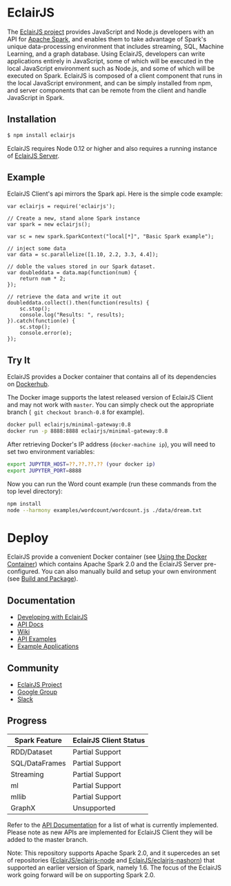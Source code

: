 # EclairJS

The [EclairJS project](http://eclairjs.org) provides JavaScript and Node.js developers with an API for [Apache Spark](http://spark.apache.org/), and enables them to take advantage of Spark's unique data-processing environment that includes streaming, SQL, Machine Learning, and a graph database. Using EclairJS, developers can write applications entirely in JavaScript, some of which will be executed in the local JavaScript environment such as Node.js, and some of which will be executed on Spark. EclairJS is composed of a client component that runs in the local JavaScript environment, and can be simply installed from npm, and server components that can be remote from the client and handle JavaScript in Spark.

## Installation

```bash
$ npm install eclairjs
```

EclairJS requires Node 0.12 or higher and also requires a running instance of [EclairJS Server](https://github.com/EclairJS/eclairjs/tree/master/server).

## Example
EclairJS Client's api mirrors the Spark api.  Here is the simple code example:

```node
var eclairjs = require('eclairjs');

// Create a new, stand alone Spark instance
var spark = new eclairjs();

var sc = new spark.SparkContext("local[*]", "Basic Spark example");

// inject some data
var data = sc.parallelize([1.10, 2.2, 3.3, 4.4]);

// doble the values stored in our Spark dataset.
var doubleddata = data.map(function(num) {
    return num * 2;
});

// retrieve the data and write it out
doubleddata.collect().then(function(results) {
    sc.stop();
    console.log("Results: ", results);
}).catch(function(e) {
    sc.stop();
    console.error(e);
});
```

## Try It
EclairJS provides a Docker container that contains all of its dependencies on 
[Dockerhub](https://hub.docker.com/r/eclairjs/minimal-gateway/).

The Docker image supports the latest released version of EclairJS Client and may not work with `master`.   You can 
simply check out the appropriate branch (` git checkout branch-0.8` for example).

```bash
docker pull eclairjs/minimal-gateway:0.8
docker run -p 8888:8888 eclairjs/minimal-gateway:0.8
```

After retrieving Docker's IP address (`docker-machine ip`), you will need to set two environment variables:

```bash
export JUPYTER_HOST=??.??.??.?? (your docker ip)
export JUPYTER_PORT=8888
```

Now you can run the Word count example (run these commands from the top level directory):

```bash
npm install
node --harmony examples/wordcount/wordcount.js ./data/dream.txt
```

# Deploy

EclairJS provide a convenient Docker container (see [Using the Docker Container](https://github.com/EclairJS/eclairjs/wikis/Using-the-Docker-Container)) which contains Apache Spark 2.0 and the EclairJS Server pre-configured.  You can also manually build and setup your own environment (see [Build and Package](https://github.com/EclairJS/eclairjs/wikis/Build-and-Package)).

## Documentation
* [Developing with EclairJS](https://github.com/EclairJS/eclairjs/wiki/Developing-With-EclairJS-Client)
* [API Docs](https://github.com/EclairJS/eclairjs/wiki/Client-API-Documentation)
* [Wiki](https://github.com/EclairJS/eclairjs/wiki)
* [API Examples](https://github.com/EclairJS/eclairjs/tree/master/examples)
* [Example Applications](https://github.com/EclairJS/eclairjs-examples)

## Community
* [EclairJS Project](http://eclairjs.org/)
* [Google Group](https://groups.google.com/forum/#!forum/eclairjs)
* [Slack](https://eclairjs.slack.com)

## Progress

|Spark Feature    |EclairJS Client Status|
|-----------------|--------------------|
|RDD/Dataset      | Partial Support    |
|SQL/DataFrames   | Partial Support    |
|Streaming        | Partial Support    |
|ml               | Partial Support    |
|mllib            | Partial Support    |
|GraphX           | Unsupported        |

Refer to the [API Documentation](https://github.com/EclairJS/eclairjs/wikis/Client-API-Documentation) for a list of what is currently implemented.  Please note as new APIs are implemented for EclairJS Client they will be added to the master branch.

<!--The apps directory contains a number of relatively full-function example applications that include UIs, Node.js applications using the EclairJS client, plus the EclairJS server and Spark. The examples directory contains smaller code examples that demonstrate how-to take advantage of various Spark capabilities such as streaming, ML, from a JavaScript or a Node.js environment. There is also an examples/server directory that contains smaller code examples that can be run directly on the EclairJS server.-->

Note: This repository supports Apache Spark 2.0, and it supercedes an set of repositories ([EclairJS/eclairjs-node](https://github.com/EclairJS/eclairjs-node) and [EclairJS/eclairjs-nashorn](https://github.com/EclairJS/eclairjs-nashorn)) that supported an earlier version of Spark, namely 1.6. The focus of the EclairJS work going forward will be on supporting Spark 2.0.
